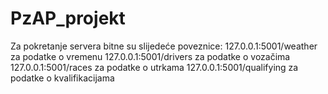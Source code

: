 # PzAP_projekt
Za pokretanje servera bitne su slijedeće poveznice:
127.0.0.1:5001/weather za podatke o vremenu
127.0.0.1:5001/drivers za podatke o vozačima
127.0.0.1:5001/races za podatke o utrkama
127.0.0.1:5001/qualifying za podatke o kvalifikacijama
